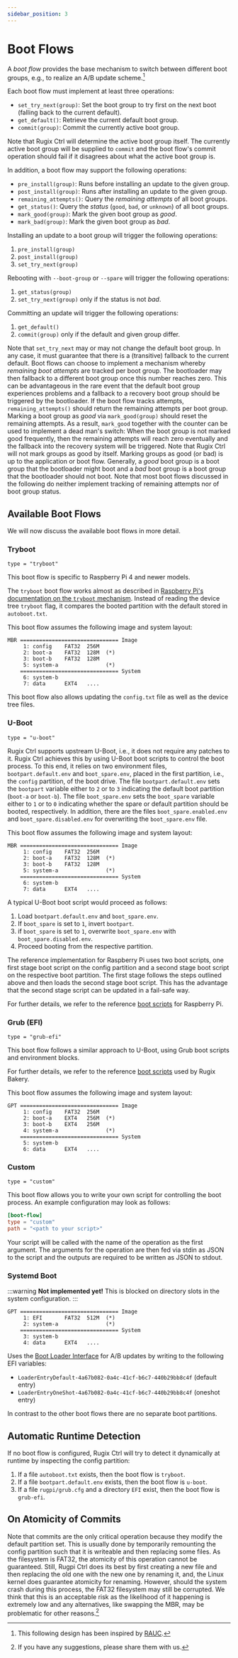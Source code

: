 ```yaml
---
sidebar_position: 3
---
```


# Boot Flows

A *boot flow* provides the base mechanism to switch between different boot groups, e.g., to realize an A/B update scheme.[^rauc]

[^rauc]: This following design has been inspired by [RAUC](https://rauc.io/).

Each boot flow must implement at least three operations:

- `set_try_next(group)`: Set the boot group to try first on the next boot (falling back to the current default).
- `get_default()`: Retrieve the current default boot group.
- `commit(group)`: Commit the currently active boot group.

Note that Rugix Ctrl will determine the active boot group itself.
The currently active boot group will be supplied to `commit` and the boot flow's commit operation should fail if it disagrees about what the active boot group is.

In addition, a boot flow may support the following operations:

- `pre_install(group)`: Runs before installing an update to the given group.
- `post_install(group)`: Runs after installing an update to the given group.
- `remaining_attempts()`: Query the _remaining attempts_ of all boot groups.
- `get_status()`: Query the _status_ (`good`, `bad`, or `unknown`) of all boot groups.
- `mark_good(group)`: Mark the given boot group as _good_.
- `mark_bad(group)`: Mark the given boot group as _bad_.


Installing an update to a boot group will trigger the following operations:

1. `pre_install(group)`
2. `post_install(group)`
3. `set_try_next(group)`

Rebooting with `--boot-group` or `--spare` will trigger the following operations:

1. `get_status(group)`
2. `set_try_next(group)` only if the status is not _bad_.

Committing an update will trigger the following operations:

1. `get_default()`
2. `commit(group)` only if the default and given group differ.

Note that `set_try_next` may or may not change the default boot group.
In any case, it must guarantee that there is a (transitive) fallback to the current default.
Boot flows can choose to implement a mechanism whereby _remaining boot attempts_ are tracked per boot group.
The bootloader may then fallback to a different boot group once this number reaches zero.
This can be advantageous in the rare event that the default boot group experiences problems and a fallback to a recovery boot group should be triggered by the bootloader.
If the boot flow tracks attempts, `remaining_attempts()` should return the remaining attempts per boot group.
Marking a boot group as _good_ via `mark_good(group)` should reset the remaining attempts.
As a result, `mark_good` together with the counter can be used to implement a dead man's switch:
When the boot group is not marked good frequently, then the remaining attempts will reach zero eventually and the fallback into the recovery system will be triggered.
Note that Rugix Ctrl will not mark groups as good by itself.
Marking groups as good (or bad) is up to the application or boot flow.
Generally, a _good_ boot group is a boot group that the bootloader might boot and a _bad_ boot group is a boot group that the bootloader should not boot.
Note that most boot flows discussed in the following do neither implement tracking of remaining attempts nor of boot group status.


## Available Boot Flows

We will now discuss the available boot flows in more detail.

### Tryboot

`type = "tryboot"`

This boot flow is specific to Raspberry Pi 4 and newer models.

The `tryboot` boot flow works almost as described in [Raspberry Pi's documentation on the `tryboot` mechanism](https://www.raspberrypi.com/documentation/computers/config_txt.html#example-update-flow-for-ab-booting).
Instead of reading the device tree `tryboot` flag, it compares the booted partition with the default stored in `autoboot.txt`.

This boot flow assumes the following image and system layout:

```
MBR =============================== Image
     1: config    FAT32  256M
     2: boot-a    FAT32  128M  (*)
     3: boot-b    FAT32  128M
     5: system-a               (*)
    =============================== System
     6: system-b
     7: data      EXT4   ....
```

This boot flow also allows updating the `config.txt` file as well as the device tree files.

### U-Boot

`type = "u-boot"`

Rugix Ctrl supports upstream U-Boot, i.e., it does not require any patches to it.
Rugix Ctrl achieves this by using U-Boot boot scripts to control the boot process.
To this end, it relies on two environment files, `bootpart.default.env` and `boot_spare.env`, placed in the first partition, i.e., the `config` partition, of the boot drive.
The file `bootpart.default.env` sets the `bootpart` variable either to `2` or to `3` indicating the default boot partition (`boot-a` or `boot-b`).
The file `boot_spare.env` sets the `boot_spare` variable either to `1` or to `0` indicating whether the spare or default partition should be booted, respectively.
In addition, there are the files `boot_spare.enabled.env` and `boot_spare.disabled.env` for overwriting the `boot_spare.env` file.

This boot flow assumes the following image and system layout:

```
MBR =============================== Image
     1: config    FAT32  256M
     2: boot-a    FAT32  128M  (*)
     3: boot-b    FAT32  128M
     5: system-a               (*)
    =============================== System
     6: system-b
     7: data      EXT4   ....
```

A typical U-Boot boot script would proceed as follows:

1. Load `bootpart.default.env` and `boot_spare.env`.
2. If `boot_spare` is set to `1`, invert `bootpart`.
3. if `boot_spare` is set to `1`, overwrite `boot_spare.env` with `boot_spare.disabled.env`.
4. Proceed booting from the respective partition.

The reference implementation for Raspberry Pi uses two boot scripts, one first stage boot script on the config partition and a second stage boot script on the respective boot partition.
The first stage follows the steps outlined above and then loads the second stage boot script.
This has the advantage that the second stage script can be updated in a fail-safe way.

For further details, we refer to the reference [boot scripts](https://github.com/silitics/rugpi/tree/main/boot/u-boot/scripts) for Raspberry Pi.

### Grub (EFI)

`type = "grub-efi"`

This boot flow follows a similar approach to U-Boot, using Grub boot scripts and environment blocks.

For further details, we refer to the reference [boot scripts](https://github.com/silitics/rugpi/tree/main/boot/grub/cfg) used by Rugix Bakery.

This boot flow assumes the following image and system layout:

```
GPT =============================== Image
     1: config    FAT32  256M
     2: boot-a    EXT4   256M  (*)
     3: boot-b    EXT4   256M
     4: system-a               (*)
    =============================== System
     5: system-b
     6: data      EXT4   ....
```

### Custom

`type = "custom"`

This boot flow allows you to write your own script for controlling the boot process. An example configuration may look as follows:

```toml title="/etc/rugix/system.toml"
[boot-flow]
type = "custom"
path = "<path to your script>"
```

Your script will be called with the name of the operation as the first argument.
The arguments for the operation are then fed via stdin as JSON to the script and the outputs are required to be written as JSON to stdout.

### Systemd Boot

:::warning
**Not implemented yet!**
This is blocked on directory slots in the system configuration.
:::

```
GPT =============================== Image
     1: EFI       FAT32  512M  (*)
     2: system-a               (*)
    =============================== System
     3: system-b
     4: data      EXT4   ....
```

Uses the [Boot Loader Interface](https://systemd.io/BOOT_LOADER_INTERFACE/) for A/B updates by writing to the following EFI variables:

- `LoaderEntryDefault-4a67b082-0a4c-41cf-b6c7-440b29bb8c4f` (default entry)
- `LoaderEntryOneShot-4a67b082-0a4c-41cf-b6c7-440b29bb8c4f` (oneshot entry)

In contrast to the other boot flows there are no separate boot partitions.


## Automatic Runtime Detection

If no boot flow is configured, Rugix Ctrl will try to detect it dynamically at runtime by inspecting the config partition:

1. If a file `autoboot.txt` exists, then the boot flow is `tryboot`.
2. If a file `bootpart.default.env` exists, then the boot flow is `u-boot`.
3. If a file `rugpi/grub.cfg` and a directory `EFI` exist, then the boot flow is `grub-efi`.

## On Atomicity of Commits

Note that commits are the only critical operation because they modify the default partition set.
This is usually done by temporarily remounting the config partition such that it is writeable and then replacing some files.
As the filesystem is FAT32, the atomicity of this operation cannot be guaranteed.
Still, Rugpi Ctrl does its best by first creating a new file and then replacing the old one with the new one by renaming it, and, the Linux kernel does guarantee atomicity for renaming.
However, should the system crash during this process, the FAT32 filesystem may still be corrupted.
We think that this is an acceptable risk as the likelihood of it happening is extremely low and any alternatives, like swapping the MBR, may be problematic for other reasons.[^atomicity-suggestions]

[^atomicity-suggestions]: If you have any suggestions, please share them with us.